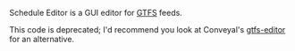 Schedule Editor is a GUI editor for [GTFS](https://developers.google.com/transit/gtfs/) feeds.

This code is deprecated; I'd recommend you look at Conveyal's [gtfs-editor](https://github.com/conveyal/gtfs-editor) for an alternative.
